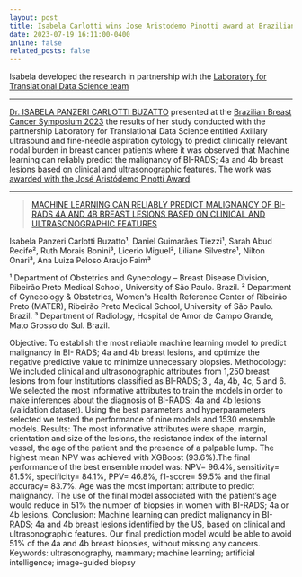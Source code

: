 ```yaml
---
layout: post
title: Isabela Carlotti wins Jose Aristodemo Pinotti award at Brazilian Breast Cancer Symposium 2023
date: 2023-07-19 16:11:00-0400
inline: false
related_posts: false
---
```


Isabela developed the research in partnership with the [Laboratory for Translational Data Science team]()

***

[Dr. ISABELA PANZERI CARLOTTI BUZATTO]() presented at the [Brazilian Breast Cancer Symposium 2023](https://2023.bbcs.org.br/speaker/isabela-panzeri-carlotti-buzatto-bra/) the results of her study conducted with the partnership Laboratory for Translational Data Science entitled Axillary ultrasound and fine-needle aspiration cytology to predict clinically relevant nodal burden in breast cancer patients where it was observed that Machine learning can reliably predict the malignancy of BI-RADS; 4a and 4b breast lesions based on clinical and ultrasonographic features. The work was [awarded with the José Aristódemo Pinotti Award](https://2023.bbcs.org.br/jose-aristodemo-pinotti-award/).


<!-- #### Hipster list
<ul>
    <li>brunch</li>
    <li>fixie</li>
    <li>raybans</li>
    <li>messenger bag</li>
</ul> -->

***

> [MACHINE LEARNING CAN RELIABLY PREDICT MALIGNANCY OF BI-RADS 4A AND 4B BREAST LESIONS BASED ON CLINICAL AND ULTRASONOGRAPHIC FEATURES](https://pubmed.ncbi.nlm.nih.gov/34583723/)

Isabela Panzeri Carlotti Buzatto¹, Daniel Guimarães Tiezzi¹, Sarah Abud Recife², Ruth Morais Bonini³, Licerio Miguel², Liliane Silvestre¹, Nilton Onari³, Ana Luiza Peloso Araujo Faim³

¹ Department of Obstetrics and Gynecology – Breast Disease Division, Ribeirão Preto Medical School, University of São Paulo. Brazil.
² Department of Gynecology &amp; Obstetrics, Women&#39;s Health Reference Center of Ribeirão Preto (MATER), Ribeirão Preto Medical School, University of São Paulo. Brazil.
³ Department of Radiology, Hospital de Amor de Campo Grande, Mato Grosso do Sul. Brazil.

Objective: To establish the most reliable machine learning model to predict malignancy in BI- RADS; 4a and 4b breast lesions, and optimize the negative predictive value to minimize unnecessary biopsies. Methodology: We included clinical and ultrasonographic attributes from 1,250 breast lesions from four Institutions classified as BI-RADS; 3 , 4a, 4b, 4c, 5 and 6. We selected the most informative attributes to train the models in order to make inferences about the diagnosis of BI-RADS; 4a and 4b lesions (validation dataset). Using the best parameters and hyperparameters selected we tested the performance of nine models and 1530 ensemble models.
Results: The most informative attributes were shape, margin, orientation and size of the lesions, the resistance index of the internal vessel, the age of the patient and the presence of a palpable lump. The highest mean NPV was achieved with XGBoost (93.6%).The final performance of the best ensemble model was: NPV= 96.4%, sensitivity= 81.5%, specificity= 84.1%, PPV= 46.8%, f1-score= 59.5% and the final accuracy= 83.7%. Age was the most important attribute to predict malignancy. The use of the final model associated with the patient’s age would reduce in 51% the number of biopsies in women with BI-RADS; 4a or 4b lesions. Conclusion: Machine learning can predict malignancy in BI-RADS; 4a and 4b breast lesions identified by
the US, based on clinical and ultrasonographic features. Our final prediction model would be able to avoid 51% of the 4a and 4b breast biopsies, without missing any cancers.
Keywords: ultrasonography, mammary; machine learning; artificial intelligence; image-guided biopsy